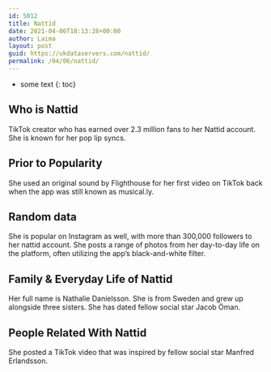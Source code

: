 ```yaml
---
id: 5012
title: Nattid
date: 2021-04-06T18:13:28+00:00
author: Laima
layout: post
guid: https://ukdataservers.com/nattid/
permalink: /04/06/nattid/
---
```


* some text
{: toc}


## Who is Nattid
                  
                  
                  
TikTok creator who has earned over 2.3 million fans to her Nattid account. She is known for her pop lip syncs. 
                  
              
            
              
            
                
                
                
## Prior to Popularity
                  
                  
                  
She used an original sound by Flighthouse for her first video on TikTok back when the app was still known as musical.ly. 
                  
              
            
              
            
                
                
                
## Random data
                  
                  
                  
She is popular on Instagram as well, with more than 300,000 followers to her nattid account. She posts a range of photos from her day-to-day life on the platform, often utilizing the app&#8217;s black-and-white filter. 
                  
              
            
              
            
                
                
                
## Family & Everyday Life of Nattid
                  
                  
                  
Her full name is Nathalie Danielsson. She is from Sweden and grew up alongside three sisters. She has dated fellow social star Jacob Öman. 
                  
              
            
              
            
                
                
                
## People Related With Nattid
                  
                  
                  
She posted a TikTok video that was inspired by fellow social star Manfred Erlandsson. 
                  
              
            
              
            
                
              
            
              
              
            
            
              
            
          
          
          